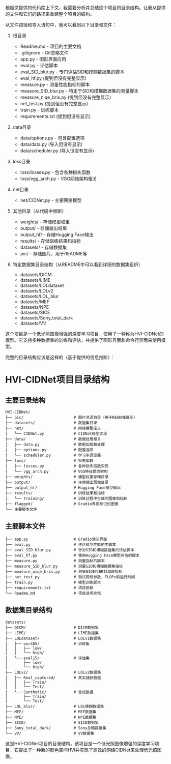 


<think>
根据您提供的代码库上下文，我需要分析并总结这个项目的目录结构。让我从提供的文件和它们的路径来重建整个项目的结构。

从文件路径和导入语句中，我可以看到以下目录和文件：

1. 根目录
   - Readme.md - 项目的主要文档
   - .gitignore - Git忽略文件
   - app.py - 图形界面应用
   - eval.py - 评估脚本
   - eval_SID_blur.py - 专门评估SID和模糊数据集的脚本
   - eval_hf.py (提到但没有完整显示)
   - measure.py - 测量性能指标的脚本
   - measure_SID_blur.py - 特定于SID和模糊数据集的测量脚本
   - measure_niqe_bris.py (提到但没有完整显示)
   - net_test.py (提到但没有完整显示)
   - train.py - 训练脚本
   - requirements.txt (提到但没有显示)

2. data目录
   - data/options.py - 包含配置选项
   - data/data.py (导入但没有显示)
   - data/scheduler.py (导入但没有显示)

3. loss目录
   - loss/losses.py - 包含各种损失函数
   - loss/vgg_arch.py - VGG网络架构相关

4. net目录
   - net/CIDNet.py - 主要网络模型

5. 其他目录（从代码中推断）
   - weights/ - 存储模型权重
   - output/ - 存储输出结果
   - output_hf/ - 存储Hugging Face输出
   - results/ - 存储训练结果和指标
   - datasets/ - 存储数据集
   - pic/ - 存储图片，用于README等

6. 特定数据集目录结构（从README中可以看到详细的数据集组织）
   - datasets/DICM
   - datasets/LIME
   - datasets/LOLdataset
   - datasets/LOLv2
   - datasets/LOL_blur
   - datasets/MEF
   - datasets/NPE
   - datasets/SICE
   - datasets/Sony_total_dark
   - datasets/VV

这个项目是一个低光照图像增强的深度学习项目，使用了一种称为HVI-CIDNet的模型。它支持多种数据集的训练和评估，并提供了图形界面和命令行界面来使用模型。

完整的目录结构应该是这样的（基于提供的信息推断）：
</think>

# HVI-CIDNet项目目录结构

## 主要目录结构

```
HVI-CIDNet/
├── pic/                      # 图片资源目录（用于README展示）
├── datasets/                 # 数据集目录
├── net/                      # 网络模型定义
│   └── CIDNet.py             # CIDNet模型实现
├── data/                     # 数据处理相关
│   ├── data.py               # 数据加载和处理
│   ├── options.py            # 配置选项
│   └── scheduler.py          # 学习率调度器
├── loss/                     # 损失函数
│   ├── losses.py             # 各种损失函数实现
│   └── vgg_arch.py           # VGG特征提取架构
├── weights/                  # 模型权重存储目录
├── output/                   # 评估输出图像目录
├── output_hf/                # Hugging Face模型输出
├── results/                  # 训练结果和指标
│   └── training/             # 训练过程中生成的图像和指标
├── flagged/                  # Gradio界面标记的图像
└── 主要脚本文件
```

## 主要脚本文件

```
├── app.py                    # Gradio演示界面
├── eval.py                   # 评估模型性能的主脚本
├── eval_SID_blur.py          # 针对SID和模糊数据集的评估脚本
├── eval_hf.py                # 使用Hugging Face模型评估的脚本
├── measure.py                # 测量指标的脚本
├── measure_SID_blur.py       # 测量SID和模糊数据集指标
├── measure_niqe_bris.py      # 测量NIQE和BRISQUE指标
├── net_test.py               # 测试网络参数、FLOPs和运行时间
├── train.py                  # 模型训练脚本
├── requirements.txt          # 项目依赖
└── Readme.md                 # 项目说明文档
```

## 数据集目录结构

```
datasets/
├── DICM/                     # DICM数据集
├── LIME/                     # LIME数据集
├── LOLdataset/               # LOLv1数据集
│   ├── our485/               # 训练集
│   │   ├── low/
│   │   └── high/
│   └── eval15/               # 评估集
│       ├── low/
│       └── high/
├── LOLv2/                    # LOLv2数据集
│   ├── Real_captured/        # 真实捕获数据
│   │   ├── Train/
│   │   └── Test/
│   └── Synthetic/            # 合成数据
│       ├── Train/
│       └── Test/
├── LOL_blur/                 # LOL模糊数据集
├── MEF/                      # MEF数据集
├── NPE/                      # NPE数据集
├── SICE/                     # SICE数据集
├── Sony_total_dark/          # Sony总暗数据集
└── VV/                       # VV数据集
```

这是HVI-CIDNet项目的目录结构，该项目是一个低光照图像增强的深度学习项目，它提出了一种新的颜色空间HVI并实现了高效的网络CIDNet来处理低光照图像。
